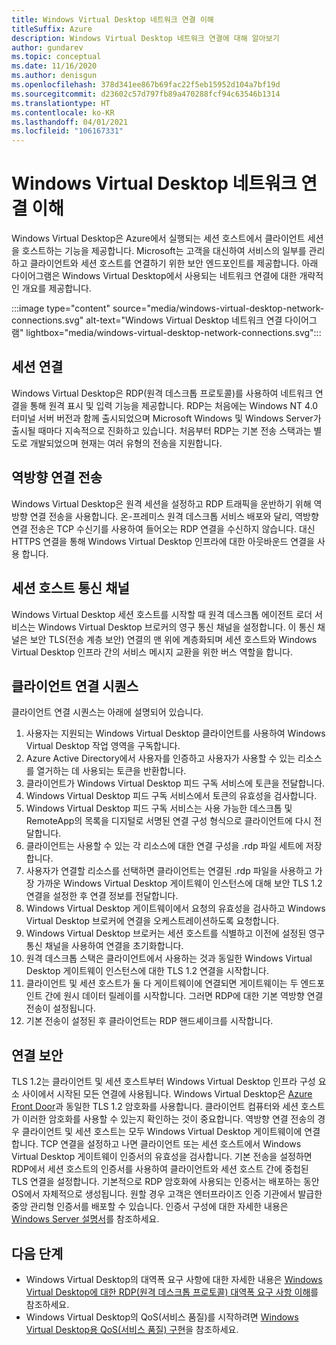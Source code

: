 ```yaml
---
title: Windows Virtual Desktop 네트워크 연결 이해
titleSuffix: Azure
description: Windows Virtual Desktop 네트워크 연결에 대해 알아보기
author: gundarev
ms.topic: conceptual
ms.date: 11/16/2020
ms.author: denisgun
ms.openlocfilehash: 378d341ee867b69fac22f5eb15952d104a7bf19d
ms.sourcegitcommit: d23602c57d797fb89a470288fcf94c63546b1314
ms.translationtype: HT
ms.contentlocale: ko-KR
ms.lasthandoff: 04/01/2021
ms.locfileid: "106167331"
---
```

# <a name="understanding-windows-virtual-desktop-network-connectivity"></a>Windows Virtual Desktop 네트워크 연결 이해

Windows Virtual Desktop은 Azure에서 실행되는 세션 호스트에서 클라이언트 세션을 호스트하는 기능을 제공합니다. Microsoft는 고객을 대신하여 서비스의 일부를 관리하고 클라이언트와 세션 호스트를 연결하기 위한 보안 엔드포인트를 제공합니다. 아래 다이어그램은 Windows Virtual Desktop에서 사용되는 네트워크 연결에 대한 개략적인 개요를 제공합니다.

:::image type="content" source="media/windows-virtual-desktop-network-connections.svg" alt-text="Windows Virtual Desktop 네트워크 연결 다이어그램" lightbox="media/windows-virtual-desktop-network-connections.svg":::

## <a name="session-connectivity"></a>세션 연결

Windows Virtual Desktop은 RDP(원격 데스크톱 프로토콜)를 사용하여 네트워크 연결을 통해 원격 표시 및 입력 기능을 제공합니다. RDP는 처음에는 Windows NT 4.0 터미널 서버 버전과 함께 출시되었으며 Microsoft Windows 및 Windows Server가 출시될 때마다 지속적으로 진화하고 있습니다. 처음부터 RDP는 기본 전송 스택과는 별도로 개발되었으며 현재는 여러 유형의 전송을 지원합니다.

## <a name="reverse-connect-transport"></a>역방향 연결 전송

Windows Virtual Desktop은 원격 세션을 설정하고 RDP 트래픽을 운반하기 위해 역방향 연결 전송을 사용합니다. 온-프레미스 원격 데스크톱 서비스 배포와 달리, 역방향 연결 전송은 TCP 수신기를 사용하여 들어오는 RDP 연결을 수신하지 않습니다. 대신 HTTPS 연결을 통해 Windows Virtual Desktop 인프라에 대한 아웃바운드 연결을 사용 합니다.

## <a name="session-host-communication-channel"></a>세션 호스트 통신 채널

Windows Virtual Desktop 세션 호스트를 시작할 때 원격 데스크톱 에이전트 로더 서비스는 Windows Virtual Desktop 브로커의 영구 통신 채널을 설정합니다. 이 통신 채널은 보안 TLS(전송 계층 보안) 연결의 맨 위에 계층화되며 세션 호스트와 Windows Virtual Desktop 인프라 간의 서비스 메시지 교환을 위한 버스 역할을 합니다.

## <a name="client-connection-sequence"></a>클라이언트 연결 시퀀스

클라이언트 연결 시퀀스는 아래에 설명되어 있습니다.

1. 사용자는 지원되는 Windows Virtual Desktop 클라이언트를 사용하여 Windows Virtual Desktop 작업 영역을 구독합니다.
2. Azure Active Directory에서 사용자를 인증하고 사용자가 사용할 수 있는 리소스를 열거하는 데 사용되는 토큰을 반환합니다.
3. 클라이언트가 Windows Virtual Desktop 피드 구독 서비스에 토큰을 전달합니다.
4. Windows Virtual Desktop 피드 구독 서비스에서 토큰의 유효성을 검사합니다.
5. Windows Virtual Desktop 피드 구독 서비스는 사용 가능한 데스크톱 및 RemoteApp의 목록을 디지털로 서명된 연결 구성 형식으로 클라이언트에 다시 전달합니다.
6. 클라이언트는 사용할 수 있는 각 리소스에 대한 연결 구성을 .rdp 파일 세트에 저장합니다.
7. 사용자가 연결할 리소스를 선택하면 클라이언트는 연결된 .rdp 파일을 사용하고 가장 가까운 Windows Virtual Desktop 게이트웨이 인스턴스에 대해 보안 TLS 1.2 연결을 설정한 후 연결 정보를 전달합니다.
8. Windows Virtual Desktop 게이트웨이에서 요청의 유효성을 검사하고 Windows Virtual Desktop 브로커에 연결을 오케스트레이션하도록 요청합니다.
9. Windows Virtual Desktop 브로커는 세션 호스트를 식별하고 이전에 설정된 영구 통신 채널을 사용하여 연결을 초기화합니다.
10. 원격 데스크톱 스택은 클라이언트에서 사용하는 것과 동일한 Windows Virtual Desktop 게이트웨이 인스턴스에 대한 TLS 1.2 연결을 시작합니다.
11. 클라이언트 및 세션 호스트가 둘 다 게이트웨이에 연결되면 게이트웨이는 두 엔드포인트 간에 원시 데이터 릴레이를 시작합니다. 그러면 RDP에 대한 기본 역방향 연결 전송이 설정됩니다.
12. 기본 전송이 설정된 후 클라이언트는 RDP 핸드셰이크를 시작합니다.

## <a name="connection-security"></a>연결 보안

TLS 1.2는 클라이언트 및 세션 호스트부터 Windows Virtual Desktop 인프라 구성 요소 사이에서 시작된 모든 연결에 사용됩니다. Windows Virtual Desktop은 [Azure Front Door](../frontdoor/front-door-faq.yml#what-are-the-current-cipher-suites-supported-by-azure-front-door-)과 동일한 TLS 1.2 암호화를 사용합니다. 클라이언트 컴퓨터와 세션 호스트가 이러한 암호화를 사용할 수 있는지 확인하는 것이 중요합니다.
역방향 연결 전송의 경우 클라이언트 및 세션 호스트는 모두 Windows Virtual Desktop 게이트웨이에 연결합니다. TCP 연결을 설정하고 나면 클라이언트 또는 세션 호스트에서 Windows Virtual Desktop 게이트웨이 인증서의 유효성을 검사합니다.
기본 전송을 설정하면 RDP에서 세션 호스트의 인증서를 사용하여 클라이언트와 세션 호스트 간에 중첩된 TLS 연결을 설정합니다. 기본적으로 RDP 암호화에 사용되는 인증서는 배포하는 동안 OS에서 자체적으로 생성됩니다. 원할 경우 고객은 엔터프라이즈 인증 기관에서 발급한 중앙 관리형 인증서를 배포할 수 있습니다. 인증서 구성에 대한 자세한 내용은 [Windows Server 설명서](/troubleshoot/windows-server/remote/remote-desktop-listener-certificate-configurations)를 참조하세요.

## <a name="next-steps"></a>다음 단계

* Windows Virtual Desktop의 대역폭 요구 사항에 대한 자세한 내용은 [Windows Virtual Desktop에 대한 RDP(원격 데스크톱 프로토콜) 대역폭 요구 사항 이해](rdp-bandwidth.md)를 참조하세요.
* Windows Virtual Desktop의 QoS(서비스 품질)를 시작하려면 [Windows Virtual Desktop용 QoS(서비스 품질) 구현](rdp-quality-of-service-qos.md)을 참조하세요.
